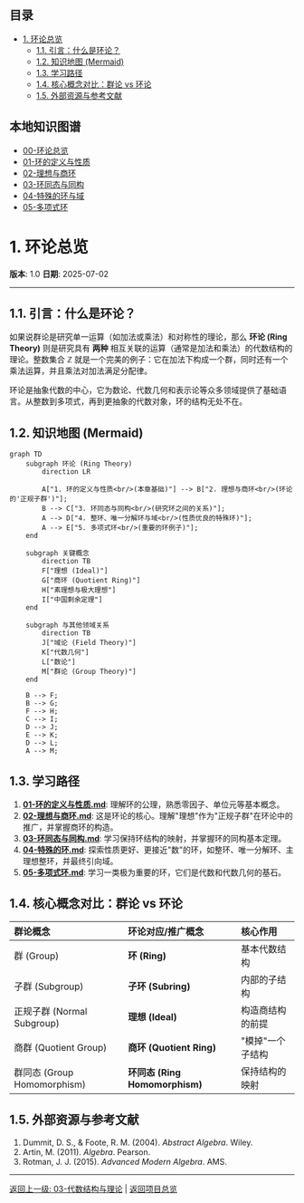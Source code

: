<!-- 本地目录区块 -->
## 目录

- [1. 环论总览](#1-环论总览)
  - [1.1. 引言：什么是环论？](#11-引言什么是环论)
  - [1.2. 知识地图 (Mermaid)](#12-知识地图-mermaid)
  - [1.3. 学习路径](#13-学习路径)
  - [1.4. 核心概念对比：群论 vs 环论](#14-核心概念对比群论-vs-环论)
  - [1.5. 外部资源与参考文献](#15-外部资源与参考文献)

<!-- 本地知识图谱区块 -->
## 本地知识图谱

- [00-环论总览](./00-环论总览.md)
- [01-环的定义与性质](./01-环的定义与性质.md)
- [02-理想与商环](./02-理想与商环.md)
- [03-环同态与同构](./03-环同态与同构.md)
- [04-特殊的环与域](./04-特殊的环与域.md)
- [05-多项式环](./05-多项式环.md)

# 1. 环论总览

**版本**: 1.0
**日期**: 2025-07-02

---

## 1.1. 引言：什么是环论？

如果说群论是研究单一运算（如加法或乘法）和对称性的理论，那么 **环论 (Ring Theory)** 则是研究具有 **两种** 相互关联的运算（通常是加法和乘法）的代数结构的理论。整数集合 $\mathbb{Z}$ 就是一个完美的例子：它在加法下构成一个群，同时还有一个乘法运算，并且乘法对加法满足分配律。

环论是抽象代数的中心，它为数论、代数几何和表示论等众多领域提供了基础语言。从整数到多项式，再到更抽象的代数对象，环的结构无处不在。

## 1.2. 知识地图 (Mermaid)

```mermaid
graph TD
    subgraph 环论 (Ring Theory)
        direction LR
        
        A["1. 环的定义与性质<br/>(本章基础)"] --> B["2. 理想与商环<br/>(环论的'正规子群')"];
        B --> C["3. 环同态与同构<br/>(研究环之间的关系)"];
        A --> D["4. 整环、唯一分解环与域<br/>(性质优良的特殊环)"];
        A --> E["5. 多项式环<br/>(重要的环例子)"];
    end

    subgraph 关键概念
        direction TB
        F["理想 (Ideal)"]
        G["商环 (Quotient Ring)"]
        H["素理想与极大理想"]
        I["中国剩余定理"]
    end

    subgraph 与其他领域关系
        direction TB
        J["域论 (Field Theory)"]
        K["代数几何"]
        L["数论"]
        M["群论 (Group Theory)"]
    end

    B --> F;
    B --> G;
    F --> H;
    C --> I;
    D --> J;
    E --> K;
    D --> L;
    A --> M;

```

## 1.3. 学习路径

1. **[01-环的定义与性质.md](./01-环的定义与性质.md)**: 理解环的公理，熟悉零因子、单位元等基本概念。
2. **[02-理想与商环.md](./02-理想与商环.md)**: 这是环论的核心。理解"理想"作为"正规子群"在环论中的推广，并掌握商环的构造。
3. **[03-环同态与同构.md](./03-环同态与同构.md)**: 学习保持环结构的映射，并掌握环的同构基本定理。
4. **[04-特殊的环.md](./04-特殊的环.md)**: 探索性质更好、更接近"数"的环，如整环、唯一分解环、主理想整环，并最终引向域。
5. **[05-多项式环.md](./05-多项式环.md)**: 学习一类极为重要的环，它们是代数和代数几何的基石。

## 1.4. 核心概念对比：群论 vs 环论

| 群论概念 | 环论对应/推广概念 | 核心作用 |
|:--- |:---|:---|
| 群 (Group) | **环 (Ring)** | 基本代数结构 |
| 子群 (Subgroup) | **子环 (Subring)** | 内部的子结构 |
| 正规子群 (Normal Subgroup) | **理想 (Ideal)** | 构造商结构的前提 |
| 商群 (Quotient Group) | **商环 (Quotient Ring)** | "模掉"一个子结构 |
| 群同态 (Group Homomorphism) | **环同态 (Ring Homomorphism)** | 保持结构的映射 |

## 1.5. 外部资源与参考文献

1. Dummit, D. S., & Foote, R. M. (2004). *Abstract Algebra*. Wiley.
2. Artin, M. (2011). *Algebra*. Pearson.
3. Rotman, J. J. (2015). *Advanced Modern Algebra*. AMS.

---
[返回上一级: 03-代数结构与理论](../00-代数结构与理论总览.md) | [返回项目总览](../../09-项目总览/00-项目总览.md)
